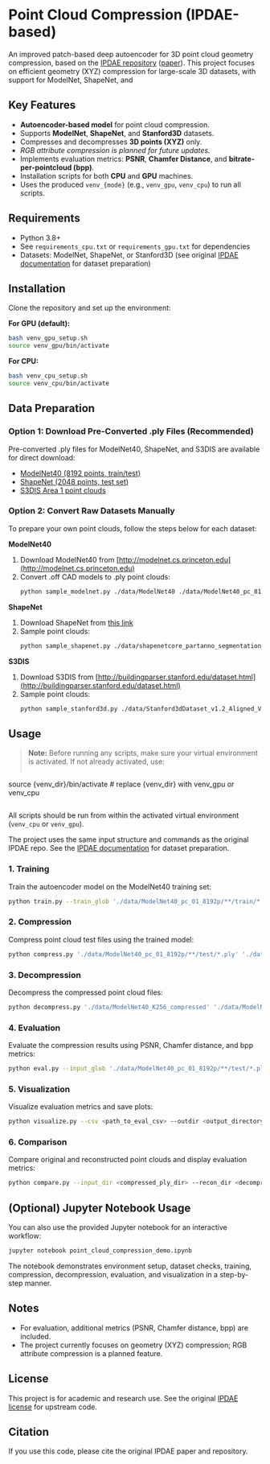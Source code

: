 # Point Cloud Compression (IPDAE-based)

An improved patch-based deep autoencoder for 3D point cloud geometry compression, based on the [IPDAE repository](https://github.com/I2-Multimedia-Lab/IPDAE) ([paper](https://arxiv.org/pdf/2208.02519)). This project focuses on efficient geometry (XYZ) compression for large-scale 3D datasets, with support for ModelNet, ShapeNet, and
## Key Features

- **Autoencoder-based model** for point cloud compression.
- Supports **ModelNet**, **ShapeNet**, and **Stanford3D** datasets.
- Compresses and decompresses **3D points (XYZ)** only.  
- *RGB attribute compression is planned for future updates.*
- Implements evaluation metrics: **PSNR**, **Chamfer Distance**, and **bitrate-per-pointcloud (bpp)**.
- Installation scripts for both **CPU** and **GPU** machines.
- Uses the produced `venv_{mode}` (e.g., `venv_gpu`, `venv_cpu`) to run all scripts.


## Requirements

- Python 3.8+
- See `requirements_cpu.txt` or `requirements_gpu.txt` for dependencies
- Datasets: ModelNet, ShapeNet, or Stanford3D (see original [IPDAE documentation](https://github.com/I2-Multimedia-Lab/IPDAE) for dataset preparation)


## Installation


Clone the repository and set up the environment:

**For GPU (default):**
```bash
bash venv_gpu_setup.sh
source venv_gpu/bin/activate
```
**For CPU:**
```bash
bash venv_cpu_setup.sh
source venv_cpu/bin/activate
```

## Data Preparation

### Option 1: Download Pre-Converted .ply Files (Recommended)

Pre-converted .ply files for ModelNet40, ShapeNet, and S3DIS are available for direct download:

- [ModelNet40 (8192 points, train/test)](https://drive.google.com/file/d/1Isa8seckZ9oNzstlE7VZcd6wVVx8LdMF/view?usp=sharing)
- [ShapeNet (2048 points, test set)](https://drive.google.com/file/d/1OzaU01kolBpfRRD0zKESYh67Hh2s2dbD/view?usp=sharing)
- [S3DIS Area 1 point clouds](https://drive.google.com/file/d/1etg29uMdV932CYmWijDD7OOupjXRKZJM/view?usp=sharing)

### Option 2: Convert Raw Datasets Manually

To prepare your own point clouds, follow the steps below for each dataset:

**ModelNet40**
1. Download ModelNet40 from [http://modelnet.cs.princeton.edu](http://modelnet.cs.princeton.edu)
2. Convert .off CAD models to .ply point clouds:
	```bash
	python sample_modelnet.py ./data/ModelNet40 ./data/ModelNet40_pc_8192 --n_point 8192
	```

**ShapeNet**
1. Download ShapeNet from [this link](https://shapenet.cs.stanford.edu/media/shapenetcore_partanno_segmentation_benchmark_v0_normal.zip)
2. Sample point clouds:
	```bash
	python sample_shapenet.py ./data/shapenetcore_partanno_segmentation_benchmark_v0_normal ./data/ShapeNet_pc_2048 --n_point 2048
	```

**S3DIS**
1. Download S3DIS from [http://buildingparser.stanford.edu/dataset.html](http://buildingparser.stanford.edu/dataset.html)
2. Sample point clouds:
	```bash
	python sample_stanford3d.py ./data/Stanford3dDataset_v1.2_Aligned_Version/Area_1/*/*.txt ./data/Stanford3d_pc/Area_1
	```


## Usage

> **Note:** Before running any scripts, make sure your virtual environment is activated. If not already activated, use:
> ```bash
source {venv_dir}/bin/activate  # replace {venv_dir} with venv_gpu or venv_cpu
> ```

All scripts should be run from within the activated virtual environment (`venv_cpu` or `venv_gpu`).

The project uses the same input structure and commands as the original IPDAE repo. See the [IPDAE documentation](https://github.com/I2-Multimedia-Lab/IPDAE) for dataset preparation.

### 1. Training

Train the autoencoder model on the ModelNet40 training set:
```bash
python train.py --train_glob './data/ModelNet40_pc_01_8192p/**/train/*.ply' --model_save_folder './model/K256' --K 256
```

### 2. Compression

Compress point cloud test files using the trained model:
```bash
python compress.py './data/ModelNet40_pc_01_8192p/**/test/*.ply' './data/ModelNet40_K256_compressed' './model/K256' --K 256
```

### 3. Decompression

Decompress the compressed point cloud files:
```bash
python decompress.py './data/ModelNet40_K256_compressed' './data/ModelNet40_K256_decompressed' './model/K256' --K 256
```

### 4. Evaluation

Evaluate the compression results using PSNR, Chamfer distance, and bpp metrics:
```bash
python eval.py --input_glob './data/ModelNet40_pc_01_8192p/**/test/*.ply' --compressed_path './data/ModelNet40_K256_compressed' --decompressed_path './data/ModelNet40_K256_decompressed' --output_file './eval/ModelNet40_K256.csv'
```

### 5. Visualization

Visualize evaluation metrics and save plots:
```bash
python visualize.py --csv <path_to_eval_csv> --outdir <output_directory>
```

### 6. Comparison

Compare original and reconstructed point clouds and display evaluation metrics:
```bash
python compare.py --input_dir <compressed_ply_dir> --recon_dir <decompressed_ply_dir> --csv_path <metrics_csv>
```


## (Optional) Jupyter Notebook Usage

You can also use the provided Jupyter notebook for an interactive workflow:

```bash
jupyter notebook point_cloud_compression_demo.ipynb
```

The notebook demonstrates environment setup, dataset checks, training, compression, decompression, evaluation, and visualization in a step-by-step manner.


## Notes

- For evaluation, additional metrics (PSNR, Chamfer distance, bpp) are included.
- The project currently focuses on geometry (XYZ) compression; RGB attribute compression is a planned feature.

## License

This project is for academic and research use. See the original [IPDAE license](https://github.com/I2-Multimedia-Lab/IPDAE) for upstream code.

## Citation

If you use this code, please cite the original IPDAE paper and repository.
